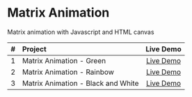 # Matrix Animation
Matrix animation with Javascript and HTML canvas

| #  |       Project       | Live Demo |
|:--:|:--------------------|:---------:|
| 1  | Matrix Animation - Green | [Live Demo](https://aa-matrix-animation-green.netlify.app/) |
| 2  | Matrix Animation - Rainbow | [Live Demo](https://aa-matrix-animation-rainbow.netlify.app/) | 
| 3  | Matrix Animation - Black and White | [Live Demo](https://aa-matrix-animation-blackandwhite.netlify.app/) | 

